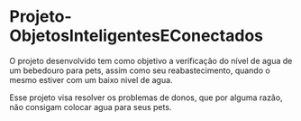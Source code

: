 # Projeto-ObjetosInteligentesEConectados

O projeto desenvolvido tem como objetivo a verificação do nível de agua de um bebedouro para pets,  assim como seu reabastecimento, quando o mesmo estiver com um baixo nivel de agua. 

Esse projeto visa resolver os problemas de donos, que por alguma razão, não consigam colocar agua para seus pets.
